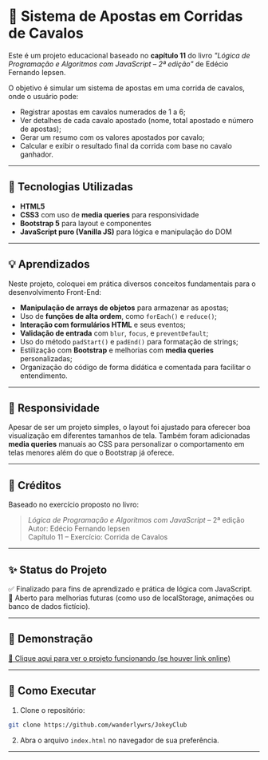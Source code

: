 
# 🏇 Sistema de Apostas em Corridas de Cavalos

Este é um projeto educacional baseado no **capítulo 11** do livro _"Lógica de Programação e Algoritmos com JavaScript – 2ª edição"_ de Edécio Fernando Iepsen.

O objetivo é simular um sistema de apostas em uma corrida de cavalos, onde o usuário pode:
- Registrar apostas em cavalos numerados de 1 a 6;
- Ver detalhes de cada cavalo apostado (nome, total apostado e número de apostas);
- Gerar um resumo com os valores apostados por cavalo;
- Calcular e exibir o resultado final da corrida com base no cavalo ganhador.

---

## 🚀 Tecnologias Utilizadas

- **HTML5**
- **CSS3** com uso de **media queries** para responsividade
- **Bootstrap 5** para layout e componentes
- **JavaScript puro (Vanilla JS)** para lógica e manipulação do DOM

---

## 💡 Aprendizados

Neste projeto, coloquei em prática diversos conceitos fundamentais para o desenvolvimento Front-End:

- **Manipulação de arrays de objetos** para armazenar as apostas;
- Uso de **funções de alta ordem**, como `forEach()` e `reduce()`;
- **Interação com formulários HTML** e seus eventos;
- **Validação de entrada** com `blur`, `focus`, e `preventDefault`;
- Uso do método `padStart()` e `padEnd()` para formatação de strings;
- Estilização com **Bootstrap** e melhorias com **media queries** personalizadas;
- Organização do código de forma didática e comentada para facilitar o entendimento.

---

## 📱 Responsividade

Apesar de ser um projeto simples, o layout foi ajustado para oferecer boa visualização em diferentes tamanhos de tela. Também foram adicionadas **media queries** manuais ao CSS para personalizar o comportamento em telas menores além do que o Bootstrap já oferece.

---

## 📘 Créditos

Baseado no exercício proposto no livro:

> _Lógica de Programação e Algoritmos com JavaScript_ – 2ª edição  
> Autor: Edécio Fernando Iepsen  
> Capítulo 11 – Exercício: Corrida de Cavalos

---

## ✨ Status do Projeto

✅ Finalizado para fins de aprendizado e prática de lógica com JavaScript.  
🚧 Aberto para melhorias futuras (como uso de localStorage, animações ou banco de dados fictício).

---

## 🔗 Demonstração

[🔎 Clique aqui para ver o projeto funcionando (se houver link online)](https://wanderlywrs.github.io/JokeyClub/)

---

## 📂 Como Executar

1. Clone o repositório:
```bash
git clone https://github.com/wanderlywrs/JokeyClub
```

2. Abra o arquivo `index.html` no navegador de sua preferência.

---
